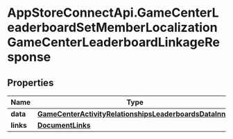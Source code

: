 # AppStoreConnectApi.GameCenterLeaderboardSetMemberLocalizationGameCenterLeaderboardLinkageResponse

## Properties

Name | Type | Description | Notes
------------ | ------------- | ------------- | -------------
**data** | [**GameCenterActivityRelationshipsLeaderboardsDataInner**](GameCenterActivityRelationshipsLeaderboardsDataInner.md) |  | 
**links** | [**DocumentLinks**](DocumentLinks.md) |  | 


